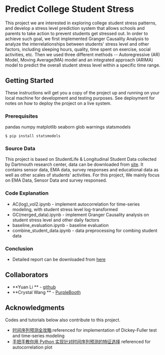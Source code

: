 # Predict College Student Stress

This project we are interested in exploring college student stress patterns, and develop a stress level prediction system that allows schools and parents to take action to prevent students get stressed out. In order to achieve such goal, we first implemented Granger Causality Analysis to analyze the interrelationships between students' stress level and other factors, including sleeping hours, quality, time spent on exercise, social activities, etc. Then we used three different methods -- Autoregressive (AR) Model, Moving Average(MA) model and an integrated approach (ARIMA) model to predict the overall student stress level within a specific time range.

## Getting Started

These instructions will get you a copy of the project up and running on your local machine for development and testing purposes. See deployment for notes on how to deploy the project on a live system.

### Prerequisites

pandas
numpy
matplotlib
seaborn
glob
warnings
statsmodels

```
$ pip install statsmodels
```

### Source Data
This project is based on StudentLife & Longitudinal Student Data collected by Dartmouth research center, data can be downloaded from [site](http://studentlife.cs.dartmouth.edu/dataset.html). It contains sensor data, EMA data, survey responses and educational data as well as other scales of students' activities. For this project, We mainly focus on EMA Data, Sensor Data and survey responsed.

### Code Explanation
* AC(log)_vol2.ipynb - implement autocorrelation for time-series modeling, with student stress level log-transformed 
* GC(merged_data).ipynb - implement Granger Causality analysis on student stress level and other daily factors
* baseline_evaluation.ipynb - baseline evaluation
* combine_student_data.ipynb - data preprocessing for combing student data 

### Conclusion
* Detailed report can be downloaded from [here](https://github.com/yuanlii/college_student_stress_prediction/blob/master/project_report.pdf) 


## Collaborators

* **Yuan Li ** - [github](https://github.com/yuanlii)
* **Crystal Wang ** - [PurpleBooth](https://github.com/PurpleBooth)


## Acknowledgments
Codes and tutorials below also contribute to this project.

* [时间序列预测全攻略](https://my.oschina.net/zhiyonghe/blog/906307):referenced for implementation of Dickey-Fuller test and time-series modeling
* [手把手教你用 Python 实现针对时间序列预测的特征选择](https://cloud.tencent.com/developer/article/1077714) referenced for autocorrelation plot
